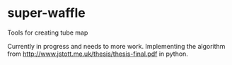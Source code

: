 # super-waffle
Tools for creating tube map

Currently in progress and needs to more work. Implementing the algorithm from http://www.jstott.me.uk/thesis/thesis-final.pdf in python.

